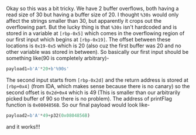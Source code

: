 
Okay so this was a bit tricky. We have 2 buffer overflows, both having a read size of 30 but having a buffer size of 20. I thought `%30s` would only affect the strings smaller than 30, but apparently it crops out the overflowing part. But the lucky thing is that `%30s` isn't hardcoded and is stored in a variable at `[rbp-0x5]` which comes in the overflowing region of our first input which begins at `[rbp-0x19]`. The offset between these locations is `0x19-0x5` which is 20 (also cuz the first buffer was 20 and no other variable was stored in between). So basically our first input should be something like(90 is completely arbitrary)-
```py
payload1=b'A'*20+b'%90s'
```
The second input starts from `[rbp-0x2d]` and the return address is stored at `[rbp+0x4]` (from IDA, which makes sense because there is no canary) so the second offset is `0x2d+0x4` which is 49 (This is smaller than our arbitrarily picked buffer of 90 so there is no problem). The address of printFlag function is `0x0804856B`. So our final payload would look like-
```py
payload2=b'A'*49+p32(0x0804856B)
```
and it works!!!
